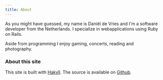 ```yaml
---
title: About
---
```


As you might have guessed, my name is Daniël de Vries and I'm a software developer from the Netherlands.
I specialize in webapplications using Ruby on Rails.

Aside from programming I enjoy gaming, concerts, reading and photography.

### About this site

This site is built with [Hakyll](https://jaspervdj.be/hakyll). The source is available on [Github](https://github.com/danieldevries/danieldevries.github.io).

